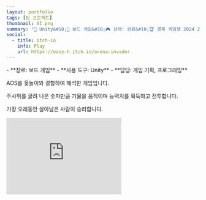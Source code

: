 ```yaml
---
layout: portfolio
tags: [팀 프로젝트]
thumbnail: AI.png
summary: "🔧 Unity&#10;🌟 보드 게임&#10;🎮 상태: 완료&#10;🏆 경북 게임잼 2024 2등"
social:
  - title: itch-io
    info: Play
    url: https://easy-h.itch.io/arena-invader
---
```

<div markdown="1" class="right text-left">
- **장르: 보드 게임**
- **사용 도구: Unity**
- **담당: 게임 기획, 프로그래밍**

AOS를 윷놀이와 결합하여 해석한 게임입니다.

주사위를 굴려 나온 숫자만큼 기물을 움직이며 능력치를 획득하고 전투합니다.

가장 오래동안 살아남은 사람이 승리합니다.
</div>

<div markdown="1" class="left text-left">
<iframe frameborder="0" src="https://itch.io/embed-upload/12321411?color=333333" allowfullscreen="" width="300" height="200"><a href="https://easy-h.itch.io/arena-invader">Play Arena Invader on itch.io</a></iframe>
</div>